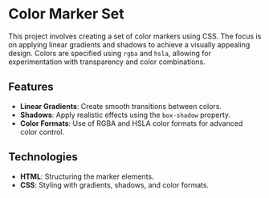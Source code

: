 # Color Marker Set

This project involves creating a set of color markers using CSS. The focus is on applying linear gradients and shadows to achieve a visually appealing design. Colors are specified using `rgba` and `hsla`, allowing for experimentation with transparency and color combinations.

## Features

- **Linear Gradients**: Create smooth transitions between colors.
- **Shadows**: Apply realistic effects using the `box-shadow` property.
- **Color Formats**: Use of RGBA and HSLA color formats for advanced color control.

## Technologies

- **HTML**: Structuring the marker elements.
- **CSS**: Styling with gradients, shadows, and color formats.

